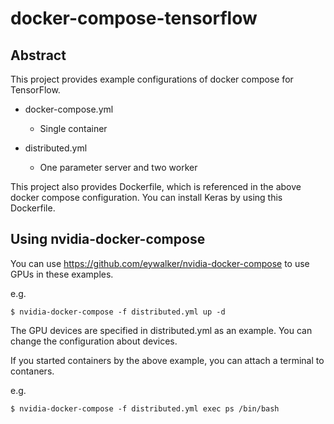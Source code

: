 # docker-compose-tensorflow

## Abstract

This project provides example configurations of docker compose for TensorFlow.

* docker-compose.yml

  * Single container

* distributed.yml

  * One parameter server and two worker

This project also provides Dockerfile, which is referenced in the above docker compose configuration.
You can install Keras by using this Dockerfile.

## Using nvidia-docker-compose

You can use https://github.com/eywalker/nvidia-docker-compose to use GPUs in these examples.

e.g.

```
$ nvidia-docker-compose -f distributed.yml up -d
```

The GPU devices are specified in distributed.yml as an example.
You can change the configuration about devices.

If you started containers by the above example,
you can attach a terminal to contaners.

e.g.

```
$ nvidia-docker-compose -f distributed.yml exec ps /bin/bash
```
